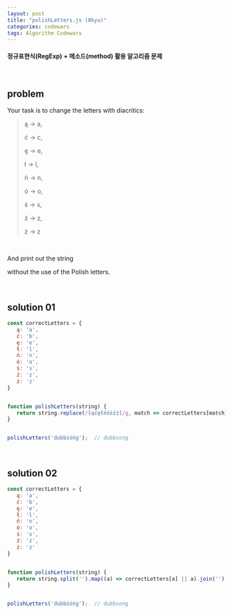 ```yaml
---
layout: post
title: "polishLetters.js (8kyu)"
categories: codewars
tags: Algorithm Codewars
---
```


#### 정규표현식(RegExp) + 메소드(method) 활용 알고리즘 문제

<br>

## problem

Your task is to change the letters with diacritics:

> ą -> a,
>
> ć -> c,
>
> ę -> e,
>
> ł -> l,
>
> ń -> n,
>
> ó -> o,
>
> ś -> s,
>
> ź -> z,
>
> ż -> z

<br>

And print out the string

without the use of the Polish letters.

<br>

## solution 01

```javascript
const correctLetters = {
   ą: 'a',
   ć: 'b',
   ę: 'e',
   ł: 'l',
   ń: 'n',
   ó: 'o',
   ś: 's',
   ź: 'z',
   ż: 'z'
}


function polishLetters(string) {
   return string.replace(/[ąćęłńóśźż]/g, match => correctLetters[match]);
}


polishLetters('dubbśóńg');	// dubbsong
```

<br>

## solution 02

```javascript
const correctLetters = {
   ą: 'a',
   ć: 'b',
   ę: 'e',
   ł: 'l',
   ń: 'n',
   ó: 'o',
   ś: 's',
   ź: 'z',
   ż: 'z'
}


function polishLetters(string) {
   return string.split('').map((a) => correctLetters[a] || a).join('');
}


polishLetters('dubbśóńg');	// dubbsong
```

